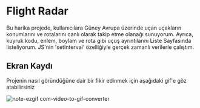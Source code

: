# Flight Radar
 

Bu harika projede, kullanıcılara Güney Avrupa üzerinde uçan uçakların konumlarını ve rotalarını canlı olarak takip etme olanağı sunuyorum. Ayrıca, kuyruk kodu, enlem, boylam ve rota gibi uçuş ayrıntılarını Liste Sayfasında listeliyorum. JS'nin 'setInterval' özelliğiyle gerçek zamanlı verilerle çalıştım.

##  Ekran Kaydı
Projenin nasıl göründüğüne dair bir fikir edinmek için aşağıdaki gif'e göz atabilirsiniz

![note-ezgif com-video-to-gif-converter](https://github.com/user-attachments/assets/17b6fbfd-e9b1-428b-9926-9d7320737c99)
